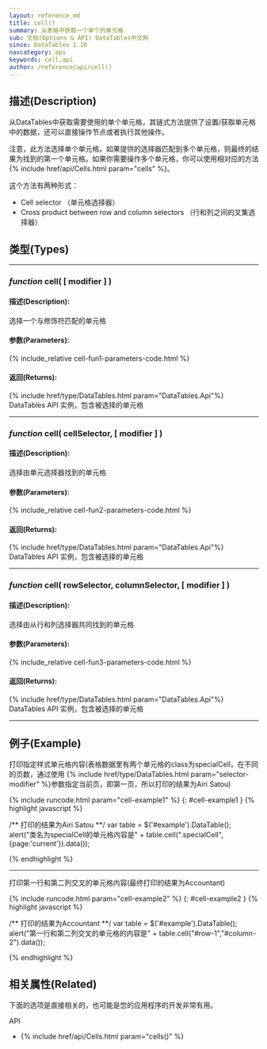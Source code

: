 ```yaml
---
layout: reference_md
title: cell()
summary: 从表格中获取一个单个的单元格
sub: 文档(Options & API) DataTables中文网
since: DataTables 1.10
navcategory: api
keywords: cell,api
author: /reference/api/cell()
---
```


## 描述(Description)

从DataTables中获取需要使用的单个单元格，其链式方法提供了设置/获取单元格中的数据，还可以直接操作节点或者执行其他操作。

注意，此方法选择单个单元格。如果提供的选择器匹配到多个单元格，则最终的结果为找到的第一个单元格。如果你需要操作多个单元格，你可以使用相对应的方法{% include href/api/Cells.html param="cells" %}。

这个方法有两种形式：

- Cell selector （单元格选择器）
- Cross product between row and column selectors （行和列之间的叉集选择器）


## 类型(Types)
---

### _function_ **cell( [ modifier ] )**

#### 描述(Description):

选择一个与修饰符匹配的单元格

#### 参数(Parameters):
{% include_relative cell-fun1-parameters-code.html %}

#### 返回(Returns):
{% include href/type/DataTables.html param="DataTables.Api"%}
DataTables API 实例，包含被选择的单元格


---
    
### _function_ **cell( cellSelector, [ modifier ] )**   

#### 描述(Description):
选择由单元选择器找到的单元格
     
#### 参数(Parameters):
{% include_relative cell-fun2-parameters-code.html %}

#### 返回(Returns):
{% include href/type/DataTables.html param="DataTables.Api"%}
DataTables API 实例，包含被选择的单元格

---
    
### _function_ **cell( rowSelector, columnSelector, [ modifier ] )**   

#### 描述(Description):
选择由从行和列选择器共同找到的单元格
     
#### 参数(Parameters):
{% include_relative cell-fun3-parameters-code.html %}

#### 返回(Returns):
{% include href/type/DataTables.html param="DataTables.Api"%}
DataTables API 实例，包含被选择的单元格

--- 


## 例子(Example)


打印指定样式单元格内容(表格数据里有两个单元格的class为specialCell，在不同的页数，通过使用 {% include href/type/DataTables.html param="selector-modifier" %}参数指定当前页，即第一页，所以打印的结果为Airi Satou)

{% include runcode.html param="cell-example1" %}
{: #cell-example1 }
{% highlight javascript %}

/**
打印的结果为Airi Satou
**/
var table = $('#example').DataTable();
alert("类名为specialCell的单元格内容是" + table.cell(".specialCell",{page:'current'}).data());

{% endhighlight %}


---


打印第一行和第二列交叉的单元格内容(最终打印的结果为Accountant)

{% include runcode.html param="cell-example2" %}
{: #cell-example2 }
{% highlight javascript %}

/**
打印的结果为Accountant
**/
var table = $('#example').DataTable();
alert("第一行和第二列交叉的单元格的内容是" + table.cell("#row-1","#column-2").data());

{% endhighlight %}



## 相关属性(Related)
下面的选项是直接相关的，也可能是您的应用程序的开发非常有用。

API

- {% include href/api/Cells.html param="cells()" %}



